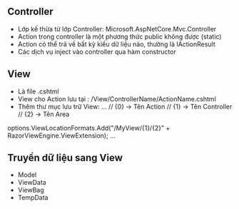 ## Controller

- Lớp kế thừa từ lớp Controller: Microsoft.AspNetCore.Mvc.Controller
- Action trong controller là một phương thức public không được (static)
- Action có thể trả về bất kỳ kiểu dữ liệu nào, thường là IActionResult
- Các dịch vụ inject vào controller qua hàm constructor

## View

- Là file .cshtml
- View cho Action lưu tại : /View/ControllerName/ActionName.cshtml
- Thêm thư mục lưu trữ View:
  ...
  // {0} -> Tên Action
  // {1} -> Tên Controller
  // {2} -> Tên Area

options.ViewLocationFormats.Add("/MyView/{1}/{2}" + RazorViewEngine.ViewExtension);
...

## Truyền dữ liệu sang View

- Model
- ViewData
- ViewBag
- TempData
